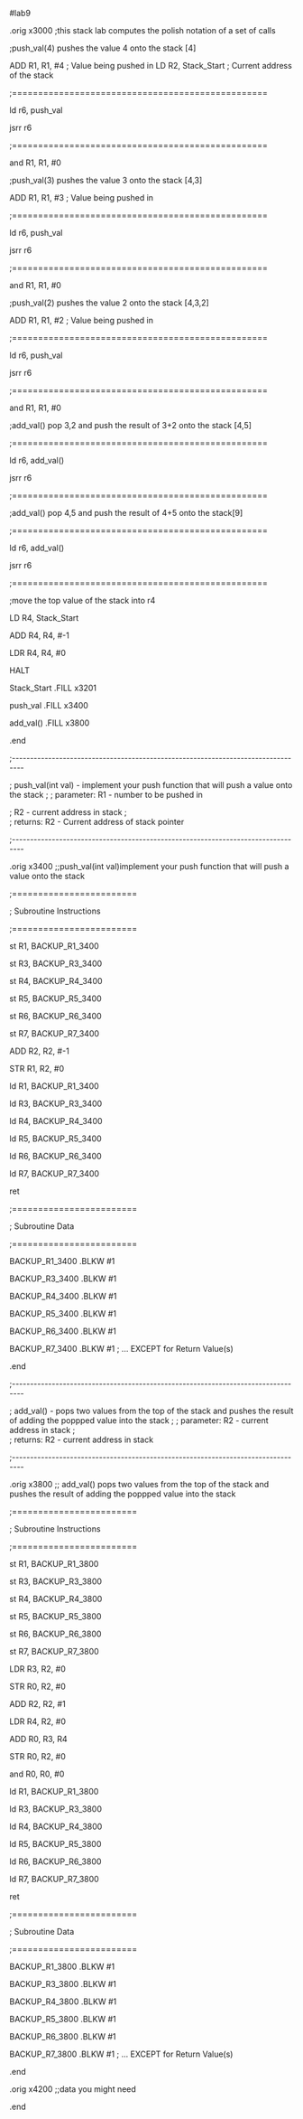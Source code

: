 #lab9

.orig x3000
;this stack lab computes the polish notation of a set of calls

;push_val(4) pushes the value 4 onto the stack [4]

ADD R1, R1, #4          ; Value being pushed in
LD R2, Stack_Start      ; Current address of the stack

;=================================================

ld r6, push_val

jsrr r6

;=================================================

and R1, R1, #0


;push_val(3) pushes the value 3 onto the stack [4,3]

ADD R1, R1, #3         ; Value being pushed in

;=================================================

ld r6, push_val

jsrr r6

;=================================================

and R1, R1, #0


;push_val(2) pushes the value 2 onto the stack [4,3,2]

ADD R1, R1, #2         ; Value being pushed in

;=================================================

ld r6, push_val

jsrr r6

;=================================================

and R1, R1, #0


;add_val() pop 3,2 and push the result of 3+2 onto the stack [4,5]

;=================================================

ld r6, add_val()

jsrr r6

;=================================================

;add_val() pop 4,5 and push the result of 4+5 onto the stack[9]

;=================================================

ld r6, add_val()

jsrr r6

;=================================================


;move the top value of the stack into r4

LD R4, Stack_Start

ADD R4, R4, #-1

LDR R4, R4, #0

HALT


Stack_Start         .FILL       x3201

push_val            .FILL       x3400

add_val()           .FILL       x3800

.end



;---------------------------------------------------------------------------------

; push_val(int val) - implement your push function that will push a value onto the stack
;
; parameter: R1 - number to be pushed in

;            R2 - current address in stack
;            
; returns: R2 - Current address of stack pointer

;---------------------------------------------------------------------------------

.orig x3400 ;;push_val(int val)implement your push function that will push a value onto the stack

;========================

; Subroutine Instructions

;========================

st R1, BACKUP_R1_3400

st R3, BACKUP_R3_3400

st R4, BACKUP_R4_3400

st R5, BACKUP_R5_3400

st R6, BACKUP_R6_3400

st R7, BACKUP_R7_3400


ADD R2, R2, #-1

STR R1, R2, #0




ld R1, BACKUP_R1_3400

ld R3, BACKUP_R3_3400

ld R4, BACKUP_R4_3400

ld R5, BACKUP_R5_3400

ld R6, BACKUP_R6_3400

ld R7, BACKUP_R7_3400

ret

;========================

; Subroutine Data

;========================

BACKUP_R1_3400 .BLKW #1 

BACKUP_R3_3400 .BLKW #1 

BACKUP_R4_3400 .BLKW #1

BACKUP_R5_3400 .BLKW #1 

BACKUP_R6_3400 .BLKW #1 

BACKUP_R7_3400 .BLKW #1 ; ... EXCEPT for Return Value(s)

.end

;---------------------------------------------------------------------------------

; add_val()  - pops two values from the top of the stack and pushes the result of adding the poppped value into the stack
;
; parameter: R2 - current address in stack
;                       
; returns: R2 - current address in stack

;---------------------------------------------------------------------------------

.orig x3800 ;; add_val() pops two values from the top of the stack and pushes the result of adding the poppped value into the stack

;========================

; Subroutine Instructions

;========================

st R1, BACKUP_R1_3800

st R3, BACKUP_R3_3800

st R4, BACKUP_R4_3800

st R5, BACKUP_R5_3800

st R6, BACKUP_R6_3800

st R7, BACKUP_R7_3800


LDR R3, R2, #0

STR R0, R2, #0

ADD R2, R2, #1

LDR R4, R2, #0

ADD R0, R3, R4

STR R0, R2, #0

and R0, R0, #0


ld R1, BACKUP_R1_3800

ld R3, BACKUP_R3_3800

ld R4, BACKUP_R4_3800

ld R5, BACKUP_R5_3800

ld R6, BACKUP_R6_3800

ld R7, BACKUP_R7_3800

ret

;========================

; Subroutine Data

;========================

BACKUP_R1_3800 .BLKW #1 

BACKUP_R3_3800 .BLKW #1 

BACKUP_R4_3800 .BLKW #1

BACKUP_R5_3800 .BLKW #1 

BACKUP_R6_3800 .BLKW #1 

BACKUP_R7_3800 .BLKW #1 ; ... EXCEPT for Return Value(s)

.end



.orig x4200 ;;data you might need

.end


